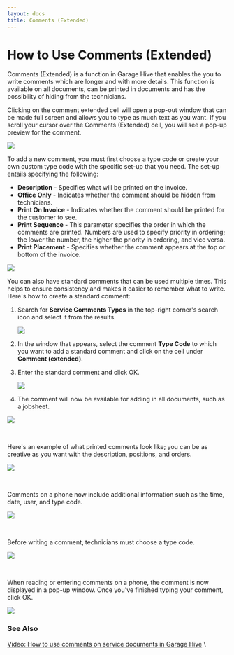 ```yaml
---
layout: docs
title: Comments (Extended)
---
```


# How to Use Comments (Extended)

Comments (Extended) is a function in Garage Hive that enables the you to write comments which are longer and with more details. This function is available on all documents, can be printed in documents and has the possibility of hiding from the technicians.

Clicking on the comment extended cell will open a pop-out window that can be made full screen and allows you to type as much text as you want. If you scroll your cursor over the Comments (Extended) cell, you will see a pop-up preview for the comment. 

![](media/garagehive-comments1.gif)

To add a new comment, you must first choose a type code or create your own custom type code with the specific set-up that you need. The set-up entails specifying the following:
* **Description** - Specifies what will be printed on the invoice.
* **Office Only** - Indicates whether the comment should be hidden from technicians.
* **Print On Invoice** - Indicates whether the comment should be printed for the customer to see.
* **Print Sequence** - This parameter specifies the order in which the comments are printed. Numbers are used to specify priority in ordering; the lower the number, the higher the priority in ordering, and vice versa.
* **Print Placement** - Specifies whether the comment appears at the top or bottom of the invoice.

![](media/garagehive-comments2.gif)

You can also have standard comments that can be used multiple times. This helps to ensure consistency and makes it easier to remember what to write. Here's how to create a standard comment:
1. Search for **Service Comments Types** in the top-right corner's search icon and select it from the results.

   ![](media/garagehive-comments3.gif)

2. In the window that appears, select the comment **Type Code** to which you want to add a standard comment and click on the cell under **Comment (extended)**.
3. Enter the standard comment and click OK.

   ![](media/garagehive-comments4.gif)

4. The comment will now be available for adding in all documents, such as a jobsheet.

![](media/garagehive-comments5.gif)

<br>

Here's an example of what printed comments look like; you can be as creative as you want with the description, positions, and orders. 

![](media/garagehive-comments6.gif)

<br>

Comments on a phone now include additional information such as the time, date, user, and type code.

![](media/garagehive-comments-phone.png)

<br>

Before writing a comment, technicians must choose a type code.

![](media/garagehive-comment-tech-code.png)

<br>

When reading or entering comments on a phone, the comment is now displayed in a pop-up window. Once you've finished typing your comment, click OK. 

![](media/garagehive-comment-phone-input.png)


### See Also

[Video: How to use comments on service documents in Garage Hive](https://www.youtube.com/watch?v=ebt1UsiP28k&:target="_blank") \
